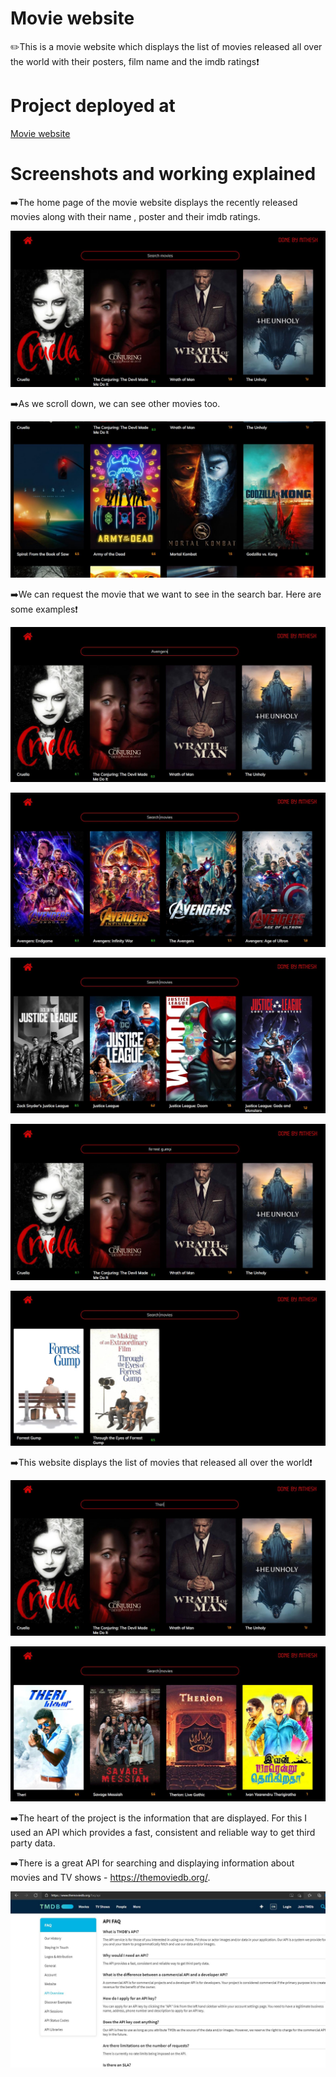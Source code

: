 # Movie website
✏️This is a movie website which displays the list of movies released all over the world with their posters, film name and the imdb ratings❗
 
# Project deployed at

<a href="https://mithesh14.github.io/canvas-drawing-website/">Movie website</a>

# Screenshots and working explained

➡️The home page of the movie website displays the recently released movies along with their name , poster and their imdb ratings. 

![screenshots](https://github.com/Mithesh14/Movie-website/blob/main/image/image.jpg)

➡️As we scroll down, we can see other movies too.

![screenshots](https://github.com/Mithesh14/Movie-website/blob/main/image/image1.jpg)

➡️We can request the movie that we want to see in the search bar. Here are some examples❗

![screenshots](https://github.com/Mithesh14/Movie-website/blob/main/image/image2.jpg)

![screenshots](https://github.com/Mithesh14/Movie-website/blob/main/image/image3.jpg)

![screenshots](https://github.com/Mithesh14/Movie-website/blob/main/image/image4.jpg)

![screenshots](https://github.com/Mithesh14/Movie-website/blob/main/image/image5.jpg)

![screenshots](https://github.com/Mithesh14/Movie-website/blob/main/image/image6.jpg)

➡️This website displays the list of movies that released all over the world❗

![screenshots](https://github.com/Mithesh14/Movie-website/blob/main/image/image7.jpg)

![screenshots](https://github.com/Mithesh14/Movie-website/blob/main/image/image8.jpg)

➡️The heart of the project is the information that are displayed. For this I used an API which provides a fast, consistent and reliable way to get third party data.

➡️There is a great API for searching and displaying information about movies and TV shows - https://themoviedb.org/.

![screenshots](https://github.com/Mithesh14/Movie-website/blob/main/image/image9.jpg)





